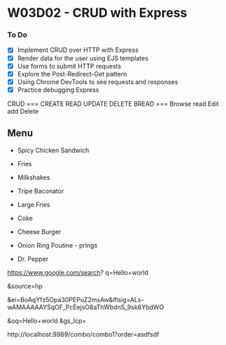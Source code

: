# W03D02 - CRUD with Express

### To Do

- [x] Implement CRUD over HTTP with Express
- [x] Render data for the user using EJS templates
- [x] Use forms to submit HTTP requests
- [x] Explore the Post-Redirect-Get pattern
- [x] Using Chrome DevTools to see requests and responses
- [x] Practice debugging Express

CRUD === CREATE READ UPDATE DELETE
BREAD === Browse read Edit add Delete

## Menu

- Spicy Chicken Sandwich
- Fries
- Milkshakes

- Tripe Baconator
- Large Fries
- Coke

- Cheese Burger
- Onion Ring Poutine - prings
- Dr. Pepper

https://www.google.com/search?
q=Hello+world

&source=hp

&ei=BoAqYfz5Opa30PEPuZ2msAw&iflsig=ALs-wAMAAAAAYSqOF_PcEejsO8aThWbdnS_9sk6YbdWO

&oq=Hello+world
&gs_lcp=

http://localhost:9989/combo/combo1?order=asdfsdf
